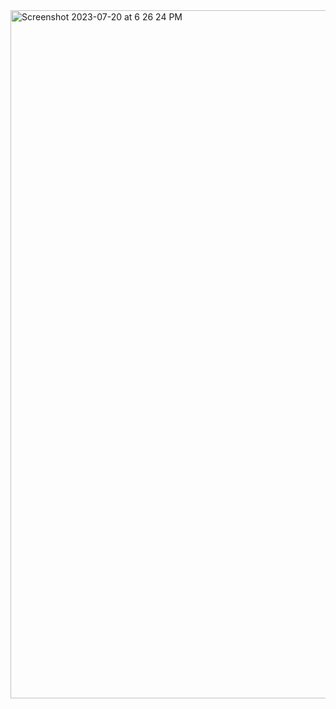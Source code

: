 <img width="1101" alt="Screenshot 2023-07-20 at 6 26 24 PM" src="https://github.com/shaheer100/Algorithm-Design-and-Data-Abstraction/assets/132164680/e0dc4201-bf22-4e13-90cd-f09b97912804">
